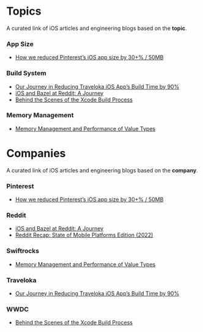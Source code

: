 # Topics
A curated link of iOS articles and engineering blogs based on the **topic**.

### App Size
- [How we reduced Pinterest’s iOS app size by 30+% / 50MB](https://medium.com/pinterest-engineering/how-we-reduced-pinterests-ios-app-size-by-30-50mb-68d7f8425882)

### Build System
- [Our Journey in Reducing Traveloka iOS App’s Build Time by 90%](
https://medium.com/traveloka-engineering/our-journey-in-reducing-traveloka-ios-apps-build-time-by-90-3f875ff9a9b7)
- [iOS and Bazel at Reddit: A Journey](
https://www.reddit.com/r/RedditEng/comments/syz5dw/ios_and_bazel_at_reddit_a_journey/)
- [Behind the Scenes of the Xcode Build Process](
https://developer.apple.com/videos/play/wwdc2018/415/)

### Memory Management
- [Memory Management and Performance of Value Types](https://swiftrocks.com/memory-management-and-performance-of-value-types)

# Companies
A curated link of iOS articles and engineering blogs based on the **company**.

### Pinterest
- [How we reduced Pinterest’s iOS app size by 30+% / 50MB](https://medium.com/pinterest-engineering/how-we-reduced-pinterests-ios-app-size-by-30-50mb-68d7f8425882)

### Reddit
- [iOS and Bazel at Reddit: A Journey](
https://www.reddit.com/r/RedditEng/comments/syz5dw/ios_and_bazel_at_reddit_a_journey/)
- [Reddit Recap: State of Mobile Platforms Edition (2022)](https://www.reddit.com/r/RedditEng/comments/zkap1u/reddit_recap_state_of_mobile_platforms_edition/)

### Swiftrocks
- [Memory Management and Performance of Value Types](https://swiftrocks.com/memory-management-and-performance-of-value-types)

### Traveloka
- [Our Journey in Reducing Traveloka iOS App’s Build Time by 90%](
https://medium.com/traveloka-engineering/our-journey-in-reducing-traveloka-ios-apps-build-time-by-90-3f875ff9a9b7)

### WWDC
- [Behind the Scenes of the Xcode Build Process](
https://developer.apple.com/videos/play/wwdc2018/415/)
